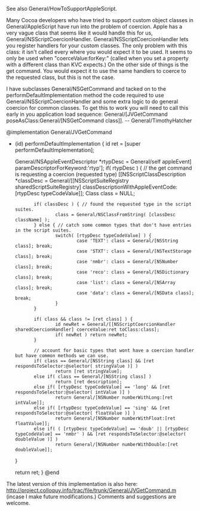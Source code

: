 

See also General/HowToSupportAppleScript. 

Many Cocoa developers who have tried to support custom object classes in General/AppleScript have run into the problem of coercion. Apple has a very vague class that seems like it would handle this for us, General/NSScriptCoercionHandler. General/NSScriptCoercionHandler lets you register handlers for your custom classes. The only problem with this class: it isn't called every where you would expect it to be used. It seems to only be used when "coerceValue:forKey:" (called when you set a property with a different class than KVC expects.) On the other side of things is the get command. You would expect it to use the same handlers to coerce to the requested class, but this is not the case.

I have subclasses General/NSGetCommand and tacked on to the performDefaultImplementation method the code required to use General/NSScriptCoercionHandler and some extra logic to do general coercion for common classes. To get this to work you will need to call this early in you application load sequence: General/[JVGetCommand poseAsClass:General/[NSGetCommand class]]. -- General/TimothyHatcher

    
   @implementation General/JVGetCommand
   - (id) performDefaultImplementation {
        id ret = [super performDefaultImplementation];

        General/NSAppleEventDescriptor *rtypDesc = General/self appleEvent] paramDescriptorForKeyword:'rtyp'];
        if( rtypDesc ) { // the get command is requesting a coercion (requested type) 
                [[NSScriptClassDescription *classDesc = General/[[NSScriptSuiteRegistry sharedScriptSuiteRegistry] classDescriptionWithAppleEventCode:[rtypDesc typeCodeValue]];
                Class class = NULL;

                if( classDesc ) { // found the requested type in the script suites.
                        class = General/NSClassFromString( [classDesc className] );
                } else { // catch some common types that don't have entries in the script suites.
                        switch( [rtypDesc typeCodeValue] ) {
                                case 'TEXT': class = General/[NSString class]; break;
                                case 'STXT': class = General/[NSTextStorage class]; break;
                                case 'nmbr': class = General/[NSNumber class]; break;
                                case 'reco': class = General/[NSDictionary class]; break;
                                case 'list': class = General/[NSArray class]; break;
                                case 'data': class = General/[NSData class]; break;
                        }
                }

                if( class && class != [ret class] ) {
                        id newRet = General/[[NSScriptCoercionHandler sharedCoercionHandler] coerceValue:ret toClass:class];
                        if( newRet ) return newRet;
                }

                // account for basic types that wont have a coercion handler but have common methods we can use.
                if( class == General/[NSString class] && [ret respondsToSelector:@selector( stringValue )] )
                        return [ret stringValue];
                else if( class == General/[NSString class] )
                        return [ret description];
                else if( [rtypDesc typeCodeValue] == 'long' && [ret respondsToSelector:@selector( intValue )] )
                        return General/[NSNumber numberWithLong:[ret intValue]];
                else if( [rtypDesc typeCodeValue] == 'sing' && [ret respondsToSelector:@selector( floatValue )] )
                        return General/[NSNumber numberWithFloat:[ret floatValue]];
                else if( ( [rtypDesc typeCodeValue] == 'doub' || [rtypDesc typeCodeValue] == 'nmbr' ) && [ret respondsToSelector:@selector( doubleValue )] )
                        return General/[NSNumber numberWithDouble:[ret doubleValue]];
        }

        return ret;
   }
   @end


The latest version of this implementation is also here: http://project.colloquy.info/trac/file/trunk/General/JVGetCommand.m (incase I make future modifications.) Comments and suggestions are welcome.